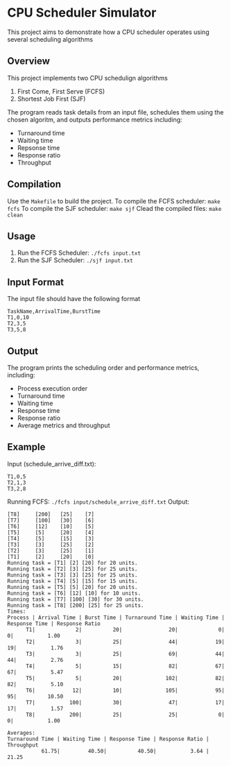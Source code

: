 # CPU Scheduler Simulator
This project aims to demonstrate how a CPU scheduler operates using several scheduling algorithms

## Overview
This project implements two CPU schedulign algorithms
1.  First Come, First Serve (FCFS)
2.  Shortest Job First (SJF)

The program reads task details from an input file, schedules them using the chosen algoritm, and outputs performance metrics including:
- Turnaround time
- Waiting time
- Repsonse time
- Response ratio
- Throughput

## Compilation
Use the `Makefile` to build the project.
To compile the FCFS scheduler:
`make fcfs`
To compile the SJF scheduler:
`make sjf`
Clead the compiled files:
`make clean`

## Usage
1. Run the FCFS Scheduler:
`./fcfs input.txt`
2. Run the SJF Scheduler:
`./sjf input.txt`

## Input Format
The input file should have the following format
```
TaskName,ArrivalTime,BurstTime
T1,0,10
T2,3,5
T3,5,8
```
## Output
The program prints the scheduling order and performance metrics, including: 
- Process execution order
- Turnaround time
- Waiting time
- Response time
- Response ratio
- Average metrics and throughput

## Example
Input (schedule_arrive_diff.txt):
```
T1,0,5
T2,1,3
T3,2,8
```
Running FCFS:
`./fcfs input/schedule_arrive_diff.txt`
Output:
```
[T8]	 [200]	 [25]	 [7]
[T7]	 [100]	 [30]	 [6]
[T6]	 [12]	 [10]	 [5]
[T5]	 [5]	 [20]	 [4]
[T4]	 [5]	 [15]	 [3]
[T3]	 [3]	 [25]	 [2]
[T2]	 [3]	 [25]	 [1]
[T1]	 [2]	 [20]	 [0]
Running task = [T1] [2] [20] for 20 units.
Running task = [T2] [3] [25] for 25 units.
Running task = [T3] [3] [25] for 25 units.
Running task = [T4] [5] [15] for 15 units.
Running task = [T5] [5] [20] for 20 units.
Running task = [T6] [12] [10] for 10 units.
Running task = [T7] [100] [30] for 30 units.
Running task = [T8] [200] [25] for 25 units.
Times:
Process | Arrival Time | Burst Time | Turnaround Time | Waiting Time | Response Time | Response Ratio
      T1|             2|          20|               20|             0|              0|           1.00
      T2|             3|          25|               44|            19|             19|           1.76
      T3|             3|          25|               69|            44|             44|           2.76
      T4|             5|          15|               82|            67|             67|           5.47
      T5|             5|          20|              102|            82|             82|           5.10
      T6|            12|          10|              105|            95|             95|          10.50
      T7|           100|          30|               47|            17|             17|           1.57
      T8|           200|          25|               25|             0|              0|           1.00

Averages:
Turnaround Time | Waiting Time | Response Time | Response Ratio | Throughput
           61.75|         40.50|          40.50|           3.64 |     21.25
```

